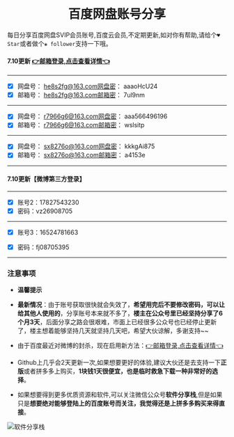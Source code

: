 <h1 align="center">百度网盘账号分享</h1>

每日分享百度网盘SVIP会员账号,百度云会员,不定期更新,如对你有帮助,请给个`♥ Star`或者做个`❀ follower`支持一下哦。


#### 7.10更新 [👉邮箱登录,点击查看详情👈](https://mp.weixin.qq.com/s/I92g9NQHru8VkGvXl57ljg) 

---

- [x] 网盘号： he8s2fg@163.com网盘密： aaaoHcU24
- [x] 邮箱号： he8s2fg@163.com邮箱密： 7ul9nm

---

- [x] 网盘号： r7966g6@163.com网盘密： aaa566496196
- [x] 邮箱号： r7966g6@163.com邮箱密： wslsitp

---

- [x] 网盘号： sx8276o@163.com网盘密： kkkgAi875
- [x] 邮箱号： sx8276o@163.com邮箱密： a4153e

---

#### 7.10更新【微博第三方登录】

---

- [x] 账号2：17827543230
- [x] 密码：vz26908705

---

- [x] 账号3：16524781663 
- [x] 密码：fj08705395


---


### 注意事项

- **温馨提示**

- **最新情况**：由于账号获取很快就会失效了，**希望用完后不要修改密码，可以让给其他人使用的**，分享账号本来就不多了，**楼主在公众号里已经坚持分享了6个月3天**，后面分享之路会很艰难，市面上已经很多公众号也已经停止更新了，楼主想着能够坚持几天就坚持几天吧，希望大伙谅解，多谢支持~~


- 由于百度最近对微博的封杀，现在启用新方法：[👉邮箱登录,点击查看详情👈](https://mp.weixin.qq.com/s/I92g9NQHru8VkGvXl57ljg)

- Github上几乎会2天更新一次,如果想要更好的体验,建议大伙还是去支持一下**正版**或者拼多多上购买，**1块钱1天很便宜，也是临时救急下载一种非常好的选择**。

- 如果想要得到更多优质资源和软件,可以关注微信公众号**软件分享栈**,但是如果只是**想要绝对能够登陆上的百度账号而关注，我觉得还是上拼多多购买来得直接**。

![软件分享栈](https://mmbiz.qpic.cn/sz_mmbiz_jpg/k3AvvTgqtAgEic5TdbeX4vVNKDKscmficQ8l6q2vPnND4D72wTtib6iaqCXqiafpvs9NwrSSN2NgoLw3nwm06Jmu8zg/640?wx_fmt=jpeg&tp=webp&wxfrom=5&wx_lazy=1&wx_co=1)
